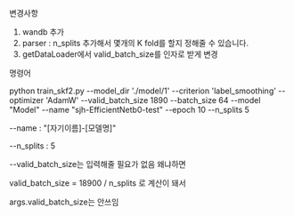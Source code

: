변경사항

1. wandb 추가
2. parser : n_splits 추가해서 몇개의 K fold를 할지 정해줄 수 있습니다.
3. getDataLoader에서 valid_batch_size를 인자로 받게 변경



명령어

python train_skf2.py --model_dir './model/1' --criterion 'label_smoothing' --optimizer 'AdamW' --valid_batch_size 1890 --batch_size 64 --model "Model" --name "sjh-EfficientNetb0-test" --epoch 10 --n_splits 5  



--name : "[자기이름]-[모델명]"

--n_splits : 5

--valid_batch_size는 입력해줄 필요가 없음 왜냐하면

valid_batch_size = 18900 / n_splits 로 계산이 돼서

args.valid_batch_size는 안쓰임
